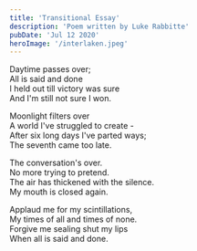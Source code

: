 ```yaml
---
title: 'Transitional Essay'
description: 'Poem written by Luke Rabbitte'
pubDate: 'Jul 12 2020'
heroImage: '/interlaken.jpeg'
---
```


Daytime passes over;  
All is said and done  
I held out till victory was sure  
And I'm still not sure I won.  
  
Moonlight filters over  
A world I've struggled to create -  
After six long days I've parted ways;  
The seventh came too late.  
  
The conversation's over.  
No more trying to pretend.  
The air has thickened with the silence.  
My mouth is closed again.  
  
Applaud me for my scintillations,  
My times of all and times of none.  
Forgive me sealing shut my lips  
When all is said and done.  